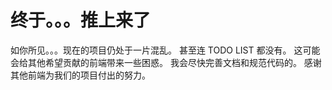 # 终于。。。推上来了

如你所见。。。现在的项目仍处于一片混乱。
甚至连 TODO LIST 都没有。
这可能会给其他希望贡献的前端带来一些困惑。
我会尽快完善文档和规范代码的。
感谢其他前端为我们的项目付出的努力。